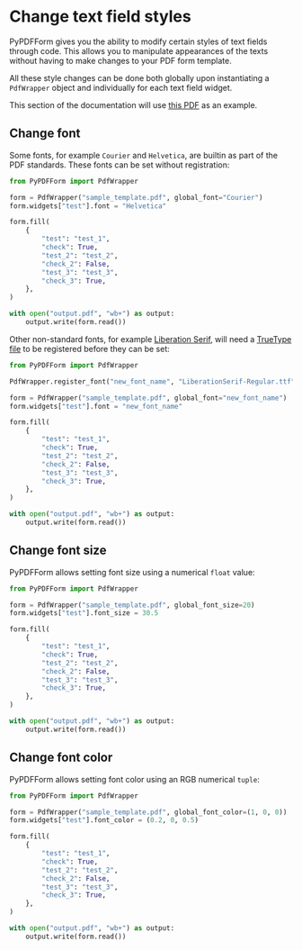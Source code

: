 # Change text field styles

PyPDFForm gives you the ability to modify certain styles of text fields through code. This allows you to manipulate 
appearances of the texts without having to make changes to your PDF form template.

All these style changes can be done both globally upon instantiating a `PdfWrapper` object and individually for each 
text field widget.

This section of the documentation will use 
[this PDF](https://github.com/chinapandaman/PyPDFForm/raw/master/pdf_samples/sample_template.pdf) as an example.

## Change font

Some fonts, for example `Courier` and `Helvetica`, are builtin as part of the PDF standards. These fonts can be set 
without registration:

```python
from PyPDFForm import PdfWrapper

form = PdfWrapper("sample_template.pdf", global_font="Courier")
form.widgets["test"].font = "Helvetica"

form.fill(
    {
        "test": "test_1",
        "check": True,
        "test_2": "test_2",
        "check_2": False,
        "test_3": "test_3",
        "check_3": True,
    },
)

with open("output.pdf", "wb+") as output:
    output.write(form.read())
```

Other non-standard fonts, for example [Liberation Serif](https://fonts.adobe.com/fonts/liberation-serif), will need 
a [TrueType file](https://github.com/chinapandaman/PyPDFForm/raw/master/font_samples/LiberationSerif-Regular.ttf) 
to be registered before they can be set:

```python
from PyPDFForm import PdfWrapper

PdfWrapper.register_font("new_font_name", "LiberationSerif-Regular.ttf")

form = PdfWrapper("sample_template.pdf", global_font="new_font_name")
form.widgets["test"].font = "new_font_name"

form.fill(
    {
        "test": "test_1",
        "check": True,
        "test_2": "test_2",
        "check_2": False,
        "test_3": "test_3",
        "check_3": True,
    },
)

with open("output.pdf", "wb+") as output:
    output.write(form.read())
```

## Change font size

PyPDFForm allows setting font size using a numerical `float` value:

```python
from PyPDFForm import PdfWrapper

form = PdfWrapper("sample_template.pdf", global_font_size=20)
form.widgets["test"].font_size = 30.5

form.fill(
    {
        "test": "test_1",
        "check": True,
        "test_2": "test_2",
        "check_2": False,
        "test_3": "test_3",
        "check_3": True,
    },
)

with open("output.pdf", "wb+") as output:
    output.write(form.read())
```

## Change font color

PyPDFForm allows setting font color using an RGB numerical `tuple`:

```python
from PyPDFForm import PdfWrapper

form = PdfWrapper("sample_template.pdf", global_font_color=(1, 0, 0))
form.widgets["test"].font_color = (0.2, 0, 0.5)

form.fill(
    {
        "test": "test_1",
        "check": True,
        "test_2": "test_2",
        "check_2": False,
        "test_3": "test_3",
        "check_3": True,
    },
)

with open("output.pdf", "wb+") as output:
    output.write(form.read())
```
